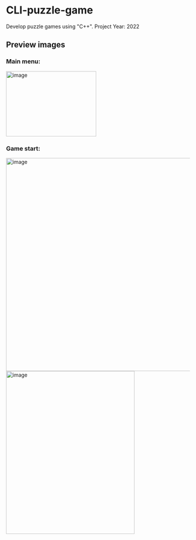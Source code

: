 # CLI-puzzle-game
Develop puzzle games using "C++". Project Year: 2022

<h2>Preview images</h2>
<h3>Main menu:</h3>
<img width="247" height="178" alt="image" src="https://github.com/user-attachments/assets/4fb1bff6-db14-458e-bba4-f1e9bbfa3cce" />
<h3>Game start:</h3>
<img width="657" height="582" alt="image" src="https://github.com/user-attachments/assets/321e280e-7069-4361-89a1-1d5a4ad4bd44" />
<img width="352" height="445" alt="image" src="https://github.com/user-attachments/assets/aa450180-766f-485b-a880-e67b9ccd9d9e" />
